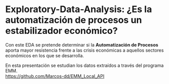 # Exploratory-Data-Analysis:  ¿Es la automatización de procesos un estabilizador económico?

Con este EDA se pretende determinar si la **Automatización de Procesos** aporta mayor resistencia frente a las crisis económicas a aquellos sectores económicos en los que se desarrolla. 

En esta presentación se estudian los datos extraídos a través del programa EMM.  
https://github.com/Marcos-dd/EMM_Local_API


